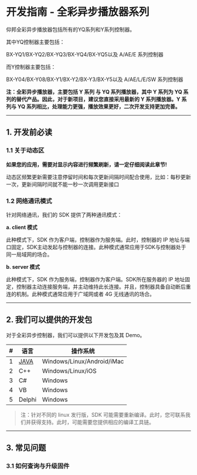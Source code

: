 # 开发指南 - 全彩异步播放器系列 

仰邦全彩异步播放器包括所有的YQ系列和Y系列控制器。

其中YQ控制器主要包括：

BX-YQ1/BX-YQ2/BX-YQ3/BX-YQ4/BX-YQ5以及 A/AE/E 系列控制器

而Y控制器主要包括：

BX-Y04/BX-Y08/BX-Y1/BX-Y2/BX-Y3/BX-Y5以及 A/AE/L/E/SW 系列控制器

**注：全彩异步播放器，主要包括 Y 系列 与 YQ 系列播放器，其中 Y 系列为 YQ 系列的替代产品。因此，对于新项目，建议您直接采用最新的 Y 系列播放器。Y 系列与 YQ 系列相比，处理能力更强，播放效果更好，二次开发支持更加完善。**

----

## 1. 开发前必读

### 1.1 关于动态区

**如果您的应用，需要对显示内容进行频繁刷新，请一定仔细阅读此章节!**

动态区频繁更新需要注意停留时间和每次更新间隔时间配合使用，比如：每秒更新一次，更新间隔时间就不能一秒一次调用更新接口

### 1.2 网络通讯模式

针对网络通讯，我们的 SDK 提供了两种通讯模式：

**a. client 模式**

此种模式下，SDK 作为客户端，控制器作为服务端。此时，控制器的 IP 地址与端口固定，SDK主动发起与控制器的连接。此种模式通常应用于SDK与控制器处于同一局域网的场合。

**b. server 模式**

此种模式下，SDK 作为服务端，控制器作为客户端。SDK所在服务器的 IP 地址固定，控制器主动连接服务端，并主动维持此长连接。并且，控制器具备自动断后重连的机制。此种模式通常应用于广域网或者 4G 无线通讯的场合。

---

## 2. 我们可以提供的开发包

对于全彩异步控制器，我们可以提供以下开发包及其 Demo。

| #    | 语言            | 操作系统                   |
| ---- | --------------- | -------------------------- |
| 1    | [JAVA](../java) | Windows/Linux/Android/iMac |
| 2    | C++             | Windows/Linux/iOS          |
| 3    | C#              | Windows                    |
| 4    | VB              | Windows                    |
| 5    | Delphi          | Windows                    |

> 注：针对不同的 linux 发行版，SDK 可能需要重新编译。此时，您可联系我们并获得支持。此时，可能需要您提供相应的编译工具链。

---

## 3. 常见问题

### 3.1 如何查询与升级固件



